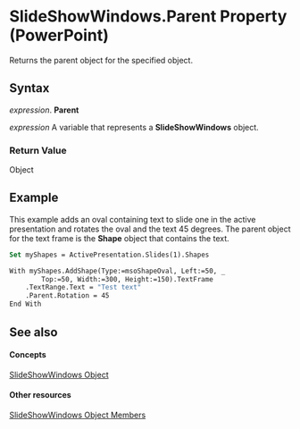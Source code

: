 
# SlideShowWindows.Parent Property (PowerPoint)

Returns the parent object for the specified object.


## Syntax

 _expression_. **Parent**

 _expression_ A variable that represents a **SlideShowWindows** object.


### Return Value

Object


## Example

This example adds an oval containing text to slide one in the active presentation and rotates the oval and the text 45 degrees. The parent object for the text frame is the  **Shape** object that contains the text.


```vb
Set myShapes = ActivePresentation.Slides(1).Shapes

With myShapes.AddShape(Type:=msoShapeOval, Left:=50, _
        Top:=50, Width:=300, Height:=150).TextFrame
    .TextRange.Text = "Test text"
    .Parent.Rotation = 45
End With
```


## See also


#### Concepts


[SlideShowWindows Object](aa4c7a38-32ea-c206-ce1f-d78094410f52.md)
#### Other resources


[SlideShowWindows Object Members](329da7bf-e6e5-fac2-1285-9758dcb45fe0.md)
